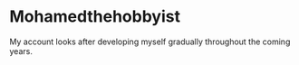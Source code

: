 # Mohamedthehobbyist
My account looks after developing myself gradually throughout the coming years.
